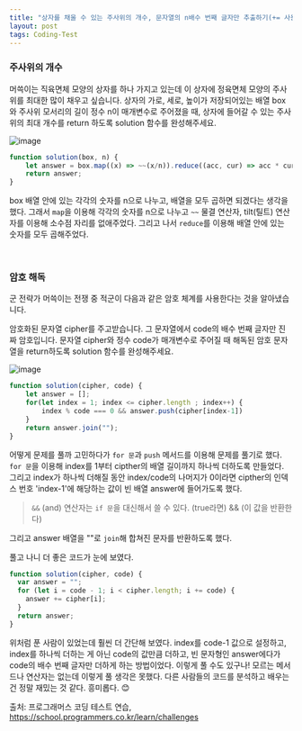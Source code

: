 ```yaml
---
title: "상자를 채울 수 있는 주사위의 개수, 문자열의 n배수 번째 글자만 추출하기(+= 사용)"
layout: post
tags: Coding-Test
---
```


### 주사위의 개수
머쓱이는 직육면체 모양의 상자를 하나 가지고 있는데 이 상자에 정육면체 모양의 주사위를 최대한 많이 채우고 싶습니다. 상자의 가로, 세로, 높이가 저장되어있는 
배열 box와 주사위 모서리의 길이 정수 n이 매개변수로 주어졌을 때, 상자에 들어갈 수 있는 주사위의 최대 개수를 return 하도록 solution 함수를 완성해주세요.







![image](https://user-images.githubusercontent.com/108778921/200591653-df8bfa98-db84-42df-af64-f422f6352fc8.png)

```jsx
function solution(box, n) {
    let answer = box.map((x) => ~~(x/n)).reduce((acc, cur) => acc * cur);
    return answer;
}
```
box 배열 안에 있는 각각의 숫자를 n으로 나누고, 배열을 모두 곱하면 되겠다는 생각을 했다. 
그래서 `map`을 이용해 각각의 숫자를 n으로 나누고 `~~` 물결 연산자, tilt(틸트) 연산자를 이용해 소수점 자리를 없애주었다.
그리고 나서 `reduce`를 이용해 배열 안에 있는 숫자를 모두 곱해주었다.

<br>

### 암호 해독
군 전략가 머쓱이는 전쟁 중 적군이 다음과 같은 암호 체계를 사용한다는 것을 알아냈습니다.

암호화된 문자열 cipher를 주고받습니다.
그 문자열에서 code의 배수 번째 글자만 진짜 암호입니다.
문자열 cipher와 정수 code가 매개변수로 주어질 때 해독된 암호 문자열을 return하도록 solution 함수를 완성해주세요.

![image](https://user-images.githubusercontent.com/108778921/200592447-a8f01f5a-992e-454c-8a7a-f3a6a26d24a1.png)


```jsx
function solution(cipher, code) {
    let answer = [];
    for(let index = 1; index <= cipher.length ; index++) {
        index % code === 0 && answer.push(cipher[index-1])
    }
    return answer.join("");
}
```
어떻게 문제를 풀까 고민하다가 `for 문`과 `push` 메서드를 이용해 문제를 풀기로 했다.
`for 문`을 이용해 index를 1부터 cipther의 배열 길이까지 하나씩 더하도록 만들었다.
그리고 index가 하나씩 더해질 동안
index/code의 나머지가 0이라면
cipther의 인덱스 번호 'index-1'에 해당하는 값이
빈 배열 answer에 들어가도록 했다.
> `&&` (and) 연산자는 `if 문`을 대신해서 쓸 수 있다. (true라면) && (이 값을 반환한다) 

그리고 answer 배열을 ""로 `join`해 합쳐진 문자를 반환하도록 했다.

풀고 나니 더 좋은 코드가 눈에 보였다.

```jsx
function solution(cipher, code) {
  var answer = "";
  for (let i = code - 1; i < cipher.length; i += code) {
    answer += cipher[i];
  }
  return answer;
}
```
위처럼 푼 사람이 있었는데 훨씬 더 간단해 보였다.
index를 code-1 값으로 설정하고, index를 하나씩 더하는 게 아닌 code의 값만큼 더하고,
빈 문자형인 answer에다가 code의 배수 번째 글자만 더하게 하는 방법이었다.
이렇게 풀 수도 있구나! 모르는 메서드나 연산자는 없는데 이렇게 풀 생각은 못했다.
다른 사람들의 코드를 분석하고 배우는 건 정말 재밌는 것 같다. 흥미롭다. 😊 

출처: 프로그래머스 코딩 테스트 연습, https://school.programmers.co.kr/learn/challenges
<br>
<br>
